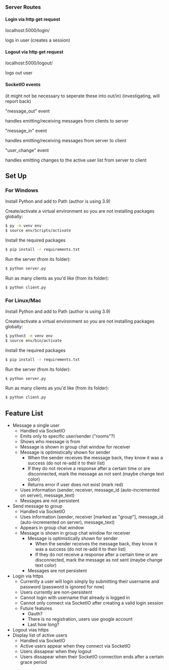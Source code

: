 ### Server Routes

#### Login via http get request

localhost:5000/login/<username>

logs in user (creates a session)

#### Logout via http get request

localhost:5000/logout/<username>

logs out user

#### SocketIO events

(it might not be necessary to seperate these into out/in)
(investigating, will report back)

"message_out" event

handles emitting/receiving messages from clients to server

"message_in" event

handles emitting/receiving messages from server to client

"user_change" event

handles emitting changes to the active user list from server to client

## Set Up

### For Windows
Install Python and add to Path (author is using 3.9)

Create/activate a virtual environment so you are not installing packages globally:

```sh
$ py -m venv env
$ source env/Scripts/activate
```

Install the required packages

```sh
$ pip install -r requirements.txt
```

Run the server (from its folder):

```sh
$ python server.py
```

Run as many clients as you'd like (from its folder):

```sh
$ python client.py
```

### For Linux/Mac

Install Python and add to Path (author is using 3.9)

Create/activate a virtual environment so you are not installing packages globally:

```sh
$ python3 -m venv env
$ source env/bin/activate
```

Install the required packages

```sh
$ pip install -r requirements.txt
```

Run the server (from its folder):

```sh
$ python server.py
```

Run as many clients as you'd like (from its folder):

```sh
$ python client.py
```

## Feature List

- Message a single user
  - Handled via SocketIO
  - Emits only to specific user/sender ("rooms"?)
  - Shows who message is from
  - Message is shown in group chat window for receiver
  - Message is optimistically shown for sender
    - When the sender receives the message back, they know it was a success (do not re-add it to their list)
    - If they do not receive a response after a certain time or are disconnected, mark the message as not sent (maybe change text color)
    - Returns error if user does not exist (mark red)
  - Uses information (sender, receiver, message_id (auto-incremented on server), message_text)
  - Messages are not persistent
- Send message to group
  - Handled via SocketIO
  - Uses information (sender, receiver [marked as "group"], message_id (auto-incremented on server), message_text)
  - Appears in group chat window
  - Message is shown in group chat window for receiver
    - Message is optimistically shown for sender
      - When the sender receives the message back, they know it was a success (do not re-add it to their list)
      - If they do not receive a response after a certain time or are disconnected, mark the message as not sent (maybe change text color)
    - Messages are not persistent
- Login via https
  - Currently a user will login simply by submitting their username and password (password is ignored for now)
  - Users currently are non-persistent
  - Cannot login with username that already is logged in
  - Cannot only connect via SocketIO after creating a valid login session
  - Future features
    - Oauth?
    - There is no registration, users use google account
    - Last how long?
- Logout vias https
- Display list of active users
  - Handled via SocketIO
  - Active users appear when they connect via SocketIO
  - Users dissapear when they logout
  - Users dissapear when their SocketIO connection ends after a certain grace period
